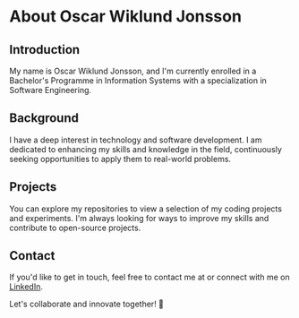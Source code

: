 # About Oscar Wiklund Jonsson

## Introduction

My name is Oscar Wiklund Jonsson, and I'm currently enrolled in a Bachelor's Programme in Information Systems with a specialization in Software Engineering.

## Background

I have a deep interest in technology and software development. I am dedicated to enhancing my skills and knowledge in the field, continuously seeking opportunities to apply them to real-world problems.

## Projects

You can explore my repositories to view a selection of my coding projects and experiments. I'm always looking for ways to improve my skills and contribute to open-source projects.

## Contact

If you'd like to get in touch, feel free to contact me at [](mailto:youremail@example.com) or connect with me on [LinkedIn](https://www.linkedin.com/in/oscar-wiklund-jonsson/).

Let's collaborate and innovate together! 🚀
